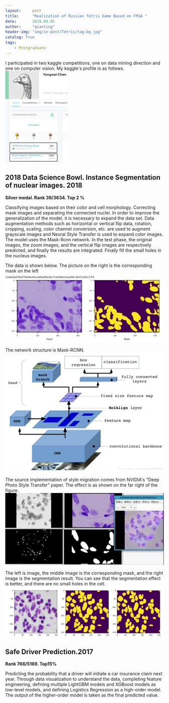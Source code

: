 ```yaml
---
layout:     post
title:      "Realization of Russian Tetris Game Based on FPGA "
date:       2019.09.05
author:     "qianting"
header-img: "img/in-post/Tetris/tag-bg.jpg"
catalog: True
tags:
    - Postgraduate
---
```


I participated in two kaggle competitions, one on data mining direction and one on computer vision. My kaggle's profile is as follows.
![](/img/in-post/kaggle/my_homepage.png)

## 2018 Data Science Bowl. Instance Segmentation of nuclear images. 2018

**Silver medal. Rank 39/3634. Top 2 %**

Classifying images based on their color and cell morphology. Correcting mask images and separating the connected nuclei. In order to improve the generalization of the model, it is necessary to expand the data set. Data augmentation methods such as horizontal or vertical flip data, rotation, cropping, scaling, color channel conversion, etc. are used to augment grayscale images and Neural Style Transfer is used to expand color images. The model uses the Mask-Rcnn network. In the test phase, the original images, the zoom images, and the vertical flip images are respectively predicted, and finally the results are integrated. Finally fill the small holes in the nucleus images.

The data is shown below. The picture on the right is the corresponding mask on the left
![](/img/in-post/kaggle/细胞数据.jpg)

The network structure is Mask-RCNN.
![](/img/in-post/kaggle/网络结构.jpg)

The source implementation of style migration comes from NVIDIA's "Deep Photo Style Transfer" paper. The effect is as shown on the far right of the figure.
![](/img/in-post/kaggle/风格迁移.jpg)

The left is image, the middle image is the corresponding mask, and the right image is the segmentation result. You can see that the segmentation effect is better, and there are no small holes in the cell.
![](/img/in-post/kaggle/分割结果.png)

## Safe Driver Prediction.2017

**Rank 766/5169. Top15%**

Predicting the probability that a driver will initiate a car insurance claim next year. Through data visualization to understand the data, completing feature engineering, defining multiple LightGBM models and XGBoost models as low-level models, and defining Logistics Regression as a high-order model. The output of the higher-order model is taken as the final predicted value.
